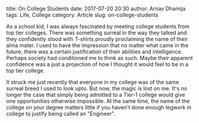 title: On College Students
date: 2017-07-20 20:30
author: Arnav Dhamija
tags: Life, College
category: Article
slug: on-college-students

As a school kid, I was always fascinated by meeting college students from top tier colleges. There was something surreal in the way they talked and they confidently stood with T-shirts proudly proclaiming the name of their alma mater. I used to have the impression that no matter what came in the future, there was a certain justification of their abilities and intelligence. Perhaps society had conditioned me to think as such. Maybe their apparent confidence was a just a projection of how I thought it would feel to be in a top tier college.

It struck me just recently that everyone in my college was of the same surreal breed I used to look upto. But now, the magic is lost on me. It's no longer the case that simply being admitted to a Tier-1 college would give one opportunities otherwise impossible. At the same time, the name of the college on your degree matters little if you haven't done enough legwork in college to justify being called an "Engineer".
